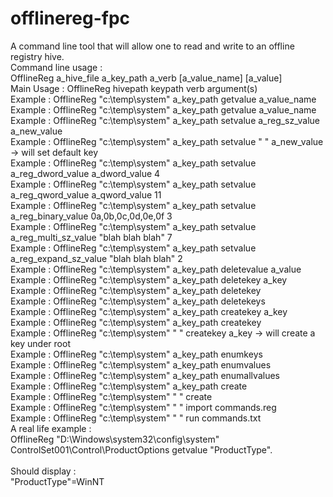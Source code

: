 # offlinereg-fpc
A command line tool that will allow one to read and write to an offline registry hive.
<br>
Command line usage :
<br>
OfflineReg a_hive_file a_key_path a_verb [a_value_name] [a_value]
<br>
Main Usage : OfflineReg hivepath keypath verb argument(s)<br>
Example : OfflineReg "c:\temp\system" a_key_path getvalue a_value_name<br>
Example : OfflineReg "c:\temp\system" a_key_path getvalue a_value_name<br>
Example : OfflineReg "c:\temp\system" a_key_path setvalue a_reg_sz_value a_new_value<br>
Example : OfflineReg "c:\temp\system" a_key_path setvalue " " a_new_value -> will set default key<br>
Example : OfflineReg "c:\temp\system" a_key_path setvalue a_reg_dword_value a_dword_value 4<br>
Example : OfflineReg "c:\temp\system" a_key_path setvalue a_reg_qword_value a_qword_value 11<br>
Example : OfflineReg "c:\temp\system" a_key_path setvalue a_reg_binary_value 0a,0b,0c,0d,0e,0f 3<br>
Example : OfflineReg "c:\temp\system" a_key_path setvalue a_reg_multi_sz_value "blah blah blah" 7<br>
Example : OfflineReg "c:\temp\system" a_key_path setvalue a_reg_expand_sz_value "blah blah blah" 2<br>
Example : OfflineReg "c:\temp\system" a_key_path deletevalue a_value<br>
Example : OfflineReg "c:\temp\system" a_key_path deletekey a_key<br>
Example : OfflineReg "c:\temp\system" a_key_path deletekey<br>
Example : OfflineReg "c:\temp\system" a_key_path deletekeys<br>
Example : OfflineReg "c:\temp\system" a_key_path createkey a_key<br>
Example : OfflineReg "c:\temp\system" a_key_path createkey<br>
Example : OfflineReg "c:\temp\system" " " createkey a_key -> will create a key under root<br>
Example : OfflineReg "c:\temp\system" a_key_path enumkeys<br>
Example : OfflineReg "c:\temp\system" a_key_path enumvalues<br>
Example : OfflineReg "c:\temp\system" a_key_path enumallvalues<br>
Example : OfflineReg "c:\temp\system" a_key_path create<br>
Example : OfflineReg "c:\temp\system" " " create<br>
Example : OfflineReg "c:\temp\system" " " import commands.reg<br>
Example : OfflineReg "c:\temp\system" " " run commands.txt<br>
A real life example :<br>
OfflineReg "D:\Windows\system32\config\system" ControlSet001\Control\ProductOptions getvalue "ProductType".<br>
<br>
Should display :<br>
"ProductType"=WinNT<br>
